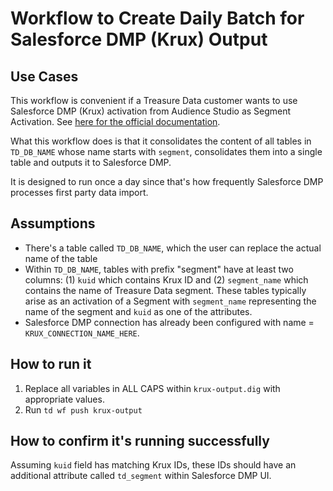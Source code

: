 # Workflow to Create Daily Batch for Salesforce DMP (Krux) Output

## Use Cases

This workflow is convenient if a Treasure Data customer wants to use Salesforce DMP (Krux) activation from Audience Studio as Segment Activation. See [here for the official documentation](https://treasuredata.zendesk.com/hc/en-us/articles/360020972534).

What this workflow does is that it consolidates the content of all tables in `TD_DB_NAME` whose name starts with `segment`, consolidates them into a single table and outputs it to Salesforce DMP.

It is designed to run once a day since that's how frequently Salesforce DMP processes first party data import.

## Assumptions

- There's a table called `TD_DB_NAME`, which the user can replace the actual name of the table
- Within `TD_DB_NAME`, tables with prefix "segment" have at least two columns: (1) `kuid` which contains Krux ID and (2) `segment_name` which contains the name of Treasure Data segment. These tables typically arise as an activation of a Segment with `segment_name` representing the name of the segment and `kuid` as one of the attributes.
- Salesforce DMP connection has already been configured with name = `KRUX_CONNECTION_NAME_HERE`.

## How to run it

1. Replace all variables in ALL CAPS within `krux-output.dig` with appropriate values.
2. Run `td wf push krux-output`

## How to confirm it's running successfully

Assuming `kuid` field has matching Krux IDs, these IDs should have an additional attribute called `td_segment` within Salesforce DMP UI.